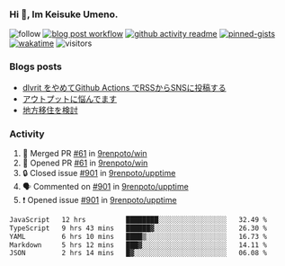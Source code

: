 ### Hi 👋, Im Keisuke Umeno.

<!--
**9renpoto/9renpoto** is a ✨ _special_ ✨ repository because its `README.md` (this file) appears on your GitHub profile.

Here are some ideas to get you started:

- 🔭 I’m currently working on ...
- 🌱 I’m currently learning ...
- 👯 I’m looking to collaborate on ...
- 🤔 I’m looking for help with ...
- 💬 Ask me about ...
- 📫 How to reach me: ...
- 😄 Pronouns: ...
- ⚡ Fun fact: ...
-->

![follow](https://img.shields.io/github/followers/9renpoto?label=Follow&style=social)
[![blog post workflow](https://github.com/9renpoto/9renpoto/actions/workflows/blog.yml/badge.svg)](https://github.com/9renpoto/9renpoto/actions/workflows/blog.yml)
[![github activity readme](https://github.com/9renpoto/9renpoto/actions/workflows/activity.yml/badge.svg)](https://github.com/9renpoto/9renpoto/actions/workflows/activity.yml)
[![pinned-gists](https://github.com/9renpoto/9renpoto/actions/workflows/pin-gist.yml/badge.svg)](https://github.com/9renpoto/9renpoto/actions/workflows/pin-gist.yml)
[![wakatime](https://github.com/9renpoto/9renpoto/actions/workflows/waka-readme-status.yml/badge.svg)](https://github.com/9renpoto/9renpoto/actions/workflows/waka-readme-status.yml)
![visitors](https://komarev.com/ghpvc/?username=9renpoto&label=Profile%20views&color=0e75b6&style=flat)

### Blogs posts

<!-- BLOG-POST-LIST:START -->
- [dlvrit をやめてGithub Actions でRSSからSNSに投稿する](https://9renpoto.win/entry/2023/11/12/dlvrit-to-gh-actions)
- [アウトプットに悩んでます](https://9renpoto.win/entry/2023/11/11/technology-to-limit-input)
- [地方移住を検討](https://9renpoto.win/entry/2023/09/09/migration-plan)
<!-- BLOG-POST-LIST:END -->

### Activity

<!--START_SECTION:activity-->
1. 🎉 Merged PR [#61](https://github.com/9renpoto/win/pull/61) in [9renpoto/win](https://github.com/9renpoto/win)
2. 💪 Opened PR [#61](https://github.com/9renpoto/win/pull/61) in [9renpoto/win](https://github.com/9renpoto/win)
3. 🔒 Closed issue [#901](https://github.com/9renpoto/upptime/issues/901) in [9renpoto/upptime](https://github.com/9renpoto/upptime)
4. 🗣 Commented on [#901](https://github.com/9renpoto/upptime/issues/901#issuecomment-1840787413) in [9renpoto/upptime](https://github.com/9renpoto/upptime)
5. ❗ Opened issue [#901](https://github.com/9renpoto/upptime/issues/901) in [9renpoto/upptime](https://github.com/9renpoto/upptime)
<!--END_SECTION:activity-->

<!--START_SECTION:waka-->

```txt
JavaScript   12 hrs          ████████░░░░░░░░░░░░░░░░░   32.49 %
TypeScript   9 hrs 43 mins   ██████▓░░░░░░░░░░░░░░░░░░   26.30 %
YAML         6 hrs 10 mins   ████▒░░░░░░░░░░░░░░░░░░░░   16.73 %
Markdown     5 hrs 12 mins   ███▓░░░░░░░░░░░░░░░░░░░░░   14.11 %
JSON         2 hrs 14 mins   █▓░░░░░░░░░░░░░░░░░░░░░░░   06.08 %
```

<!--END_SECTION:waka-->
